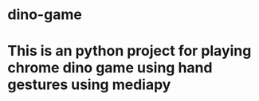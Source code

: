 # dino-game
# This is an python project for playing chrome dino game using hand gestures using mediapy





























